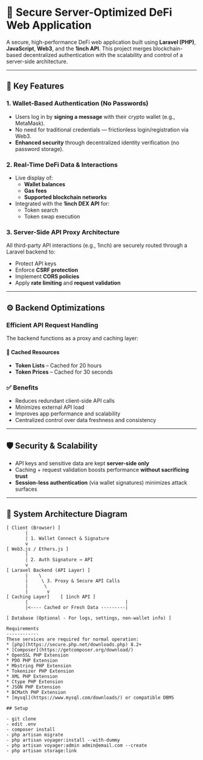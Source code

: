 # 🔐 Secure Server-Optimized DeFi Web Application

A secure, high-performance DeFi web application built using **Laravel (PHP)**, **JavaScript**, **Web3**, and the **1inch API**. This project merges blockchain-based decentralized authentication with the scalability and control of a server-side architecture.

---

## 🚀 Key Features

### 1. Wallet-Based Authentication (No Passwords)
- Users log in by **signing a message** with their crypto wallet (e.g., MetaMask).
- No need for traditional credentials — frictionless login/registration via Web3.
- **Enhanced security** through decentralized identity verification (no password storage).

### 2. Real-Time DeFi Data & Interactions
- Live display of:
  - **Wallet balances**
  - **Gas fees**
  - **Supported blockchain networks**
- Integrated with the **1inch DEX API** for:
  - Token search
  - Token swap execution

### 3. Server-Side API Proxy Architecture
All third-party API interactions (e.g., 1inch) are securely routed through a Laravel backend to:
- Protect API keys
- Enforce **CSRF protection**
- Implement **CORS policies**
- Apply **rate limiting** and **request validation**

---

## ⚙️ Backend Optimizations

### Efficient API Request Handling
The backend functions as a proxy and caching layer:

#### 🔄 Cached Resources
- **Token Lists** – Cached for 20 hours
- **Token Prices** – Cached for 30 seconds

### ✅ Benefits
- Reduces redundant client-side API calls
- Minimizes external API load
- Improves app performance and scalability
- Centralized control over data freshness and consistency

---

## 🛡️ Security & Scalability

- API keys and sensitive data are kept **server-side only**
- Caching + request validation boosts performance **without sacrificing trust**
- **Session-less authentication** (via wallet signatures) minimizes attack surfaces

---

## 📐 System Architecture Diagram

```plaintext
[ Client (Browser) ]
       |
       | 1. Wallet Connect & Signature
       v
[ Web3.js / Ethers.js ]
       |
       | 2. Auth Signature → API
       v
[ Laravel Backend (API Layer) ]
       |    \
       |     \ 3. Proxy & Secure API Calls
       |      \
       |       v
[ Caching Layer]    [ 1inch API ]
       |                                    |
       |<---- Cached or Fresh Data ---------|

[ Database (Optional - For logs, settings, non-wallet info) ]

Requirements
------------
These services are required for normal operation:
* [php](https://secure.php.net/downloads.php) 8.2+
* [Composer](https://getcomposer.org/download/)
* OpenSSL PHP Extension
* PDO PHP Extension
* Mbstring PHP Extension
* Tokenizer PHP Extension
* XML PHP Extension
* Ctype PHP Extension
* JSON PHP Extension
* BCMath PHP Extension
* [mysql](https://www.mysql.com/downloads/) or compatible DBMS

## Setup

- git clone
- edit .env
- composer install
- php artisan migrate
- php artisan voyager:install --with-dummy
- php artisan voyager:admin admin@email.com --create
- php artisan storage:link
